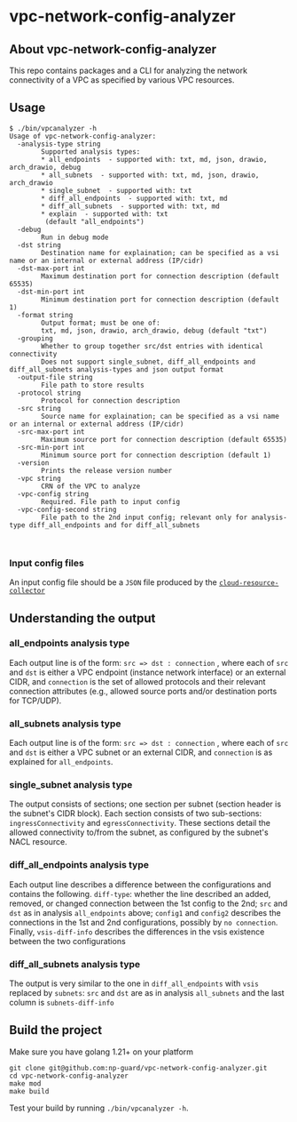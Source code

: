 # vpc-network-config-analyzer

## About vpc-network-config-analyzer
This repo contains packages and a CLI for analyzing the network connectivity of a VPC as specified by various VPC resources.


## Usage
```
$ ./bin/vpcanalyzer -h
Usage of vpc-network-config-analyzer:
  -analysis-type string
        Supported analysis types:
        * all_endpoints  - supported with: txt, md, json, drawio, arch_drawio, debug
        * all_subnets  - supported with: txt, md, json, drawio, arch_drawio
        * single_subnet  - supported with: txt
        * diff_all_endpoints  - supported with: txt, md
        * diff_all_subnets  - supported with: txt, md
        * explain  - supported with: txt
         (default "all_endpoints")
  -debug
        Run in debug mode
  -dst string
        Destination name for explaination; can be specified as a vsi name or an internal or external address (IP/cidr)
  -dst-max-port int
        Maximum destination port for connection description (default 65535)
  -dst-min-port int
        Minimum destination port for connection description (default 1)
  -format string
        Output format; must be one of:
        txt, md, json, drawio, arch_drawio, debug (default "txt")
  -grouping
        Whether to group together src/dst entries with identical connectivity
        Does not support single_subnet, diff_all_endpoints and diff_all_subnets analysis-types and json output format
  -output-file string
        File path to store results
  -protocol string
        Protocol for connection description
  -src string
        Source name for explaination; can be specified as a vsi name or an internal or external address (IP/cidr)
  -src-max-port int
        Maximum source port for connection description (default 65535)
  -src-min-port int
        Minimum source port for connection description (default 1)
  -version
        Prints the release version number
  -vpc string
        CRN of the VPC to analyze
  -vpc-config string
        Required. File path to input config
  -vpc-config-second string
        File path to the 2nd input config; relevant only for analysis-type diff_all_endpoints and for diff_all_subnets

  
```

### Input config files
An input config file should be a `JSON` file produced by the [`cloud-resource-collector`](https://github.com/np-guard/cloud-resource-collector)

## Understanding the output

### all_endpoints analysis type
Each output line is of the form: `src => dst : connection` , where each of `src` and `dst` is either a VPC endpoint (instance network interface) or an external CIDR, and `connection` is the set of allowed protocols and their relevant connection attributes (e.g., allowed source ports and/or destination ports for TCP/UDP).

### all_subnets analysis type 
Each output line is of the form: `src => dst : connection` , where each of `src` and `dst` is either a VPC subnet or an external CIDR, and `connection` is as explained for `all_endpoints`.

### single_subnet analysis type 
The output consists of sections; one section per subnet (section header is the subnet's CIDR block). Each section consists of two sub-sections: `ingressConnectivity` and `egressConnectivity`. These sections detail the allowed connectivity to/from the subnet, as configured by the subnet's NACL resource.

### diff_all_endpoints analysis type
Each output line describes a difference between the configurations and contains the following. `diff-type`: whether the line described an added, removed, or changed connection between the 1st config to the 2nd; `src` and `dst` as in analysis `all_endpoints` above; `config1` and `config2` describes the connections in the 1st and 2nd configurations, possibly by `no connection`. Finally, `vsis-diff-info` describes the differences in the vsis existence between the two configurations  

### diff_all_subnets analysis type
The output is very similar to the one in `diff_all_endpoints` with `vsis` replaced by `subnets`: `src` and `dst` are as in analysis `all_subnets` and the last column is `subnets-diff-info` 

## Build the project

Make sure you have golang 1.21+ on your platform

```commandline
git clone git@github.com:np-guard/vpc-network-config-analyzer.git
cd vpc-network-config-analyzer
make mod 
make build
```

Test your build by running `./bin/vpcanalyzer -h`.



